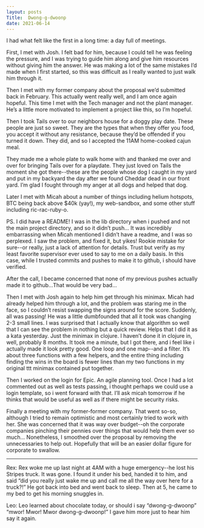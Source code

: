 ```yaml
---
layout: posts
Title:  Dwong-g-dwoonp
date: 2021-06-14
---
```


I had what felt like the first in a long time: a day full of meetings.

First, I met with Josh.  I felt bad for him, because I could tell he was feeling the pressure, and I was trying to guide him along and give him resources without giving him the answer.  He was making a lot of the same mistakes I’d made when I first started, so this was difficult as I really wanted to just walk him through it.

Then I met with my former company about the proposal we’d submitted back in February.  This actually went really well, and I am once again hopeful.  This time I met with the Tech manager and not the plant manager.  He’s a little more motivated to implement a project like this, so I’m hopeful.

Then I took Tails over to our neighbors house for a doggy play date.  These people are just so sweet.  They are the types that when they offer you food, you accept it without any resistance, because they’d be offended if you turned it down.  They did, and so I accepted the 11AM home-cooked cajun meal.

They made me a whole plate to walk home with and thanked me over and over for bringing Tails over for a playdate.  They just loved on Tails the moment she got there--these are the people whose dog I caught in my yard and put in my backyard the day after we found Cheddar dead in our front yard.  I’m glad I fought through my anger at all dogs and helped that dog.

Later I met with Micah about a number of things including helium hotspots, BTC being back above $40k (yay!), my web-sandbox, and some other stuff including ric-rac-ruby-o.

PS. I did have a README!  I was in the lib directory when i pushed and not the main project directory, and so it didn’t push...  It was incredibly embarrassing when Micah mentioned I didn’t have a readme, and I was so perplexed.  I saw the problem, and fixed it, but yikes!  Rookie mistake for sure--or really, just a lack of attention for details.  Trust but verify as my least favorite supervisor ever used to say to me on a daily basis.  In this case, while I trusted commits and pushes to make it to github, i should have verified.

After the call, I became concerned that none of my previous pushes actually made it to github...That would be very bad...

Then I met with Josh again to help him get through his minimax.  Micah had already helped him through a lot, and the problem was staring me in the face, so I couldn’t resist swapping the signs around for the score.  Suddenly, all was passing!  He was a little dumbfounded that all it took was changing 2-3 small lines.  I was surprised that I actually know that algorithm so well that I can see the problem in nothing but a quick review.  Helps that I did it as a kata yesterday.  Just the minimax in clojure.  I haven’t done it in clojure in, well, probably 8 months.  It took me a minute, but I got there, and i feel like i actually made it look pretty good.  One loop and one map--and a filter.  It’s about three functions with a few helpers, and the entire thing including finding the wins in the board is fewer lines than my two functions in my original ttt minimax contained put together.

Then I worked on the login for Epic.  An agile planning tool.  Once I had a lot commented out as well as tests passing, i thought perhaps we could use a login template, so i went forward with that.  I’ll ask micah tomorrow if he thinks that would be useful as well as if there might be security risks.

Finally a meeting with my former-former company.  That went so-so, although I tried to remain optimistic and most certainly tried to work with her.  She was concerned that it was way over budget--oh the corporate companies pinching their pennies over things that would help them ever so much…  Nonetheless, I smoothed over the proposal by removing the unnecessaries to help out.  Hopefully that will be an easier dollar figure for corporate to swallow.

---

Rex:
Rex woke me up last night at 4AM with a huge emergency--he lost his Stripes truck.  It was gone.  I found it under his bed, handed it to him, and said “did you really just wake me up and call me all the way over here for a truck?!”  He got back into bed and went back to sleep.  Then at 5, he came to my bed to get his morning snuggles in.

Leo:
Leo learned about chocolate today, or should i say “dwong-g-dwoonp”  “mwor!  Mwor!  Mwor dwong-g-dwoonp!”  I gave him more just to hear him say it again.

